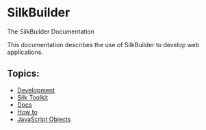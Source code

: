 # SilkBuilder

The SilkBuilder Documentation

This documentation describes the use of SilkBuilder to develop web applications.

## Topics:

* [Development](development/)
* [Silk Toolkit](toolkit/)
* [Docs](docs/)
* [How to](how_to/)
* [JavaScript Objects](js_object/)

